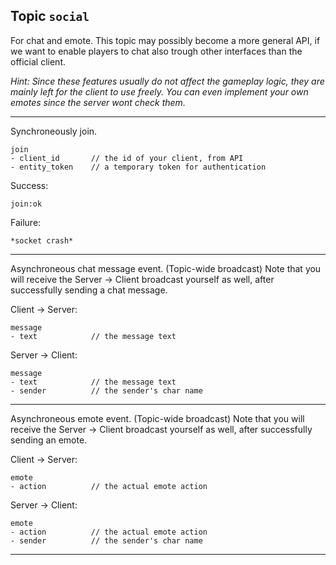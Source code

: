 ## Topic `social`

For chat and emote. This topic may possibly become a more general API, if we want to
enable players to chat also trough other interfaces than the official client.

_Hint: Since these features usually do not affect the gameplay logic, they are mainly
left for the client to use freely. You can even implement your own emotes since the
server wont check them._

---

Synchroneously join.

```
join
- client_id       // the id of your client, from API
- entity_token    // a temporary token for authentication
```

Success:

```
join:ok
```

Failure:

```
*socket crash*
```

---

Asynchroneous chat message event. (Topic-wide broadcast)
Note that you will receive the Server -> Client broadcast yourself as well,
after successfully sending a chat message.

Client -> Server:

```
message
- text            // the message text
```

Server -> Client:

```
message
- text            // the message text
- sender          // the sender's char name
```

---

Asynchroneous emote event. (Topic-wide broadcast)
Note that you will receive the Server -> Client broadcast yourself as well,
after successfully sending an emote.

Client -> Server:

```
emote
- action          // the actual emote action
```

Server -> Client:

```
emote
- action          // the actual emote action
- sender          // the sender's char name
```

---

